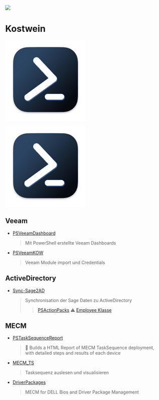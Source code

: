 ![](<https://raw.githubusercontent.com/Thamielis/Notes/refs/heads/main/images/KostweinLogo.ico?token=GHSAT0AAAAAAC5C4AUNV6ZFLZNDZWL36R7A2AAVKLA>)
# Kostwein
<span style=“width:50px“>
  
  ![](<https://raw.githubusercontent.com/Thamielis/Notes/refs/heads/main/images/PowerShell.png>)

</span>

![](https://raw.githubusercontent.com/Thamielis/Notes/refs/heads/main/images/PowerShell.png?token=GHSAT0AAAAAAC5C4AUNXXWQAMEOST3NGVDY2AAVYHA)

## Veeam

- [PSVeeamDashboard](<https://github.com/KOWThamielis/KOWVeeamDashboard>)
  > Mit PowerShell erstellte Veeam Dashboards
- [PSVeeamKOW](<https://github.com/Thamielis/PSVeeamKOW>)
  > Veeam Module import und Credentials

## ActiveDirectory

- [Sync-Sage2AD](<https://github.com/KOWThamielis/Sync-Sage2AD>)
  > Synchronisation der Sage Daten zu ActiveDirectory
  >> [PSActionPacks](<https://github.com/Thamielis/PSActionPacks>)
  >> :warning: [Employee Klasse](<https://github.com/Stephanevg/PowerShellClassesSeries2/blob/master/Employee_part5.ps1>)

## MECM

- [PSTaskSequenceReport](<https://github.com/KOWThamielis/PSTaskSequenceReport)>)
    > 📝 Builds a HTML Report of MECM TaskSequence deployment, with detailed steps and results of each device
  
- [MECM_TS](https://github.com/Thamielis/MECM_TS)
	> Tasksequenz auslesen und visualisieren

- [DriverPackages](https://github.com/In-Pro-Org/DriverPackages)
	> MECM for DELL Bios and Driver Package Management

